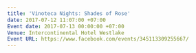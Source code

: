 ```yaml
---
title: 'Vinoteca Nights: Shades of Rose'
date: 2017-07-12 11:07:00 +07:00
Event date: 2017-07-13 00:00:00 +07:00
Venue: Intercontinental Hotel Westlake
Event URL: https://www.facebook.com/events/345113309255667/
---
```


